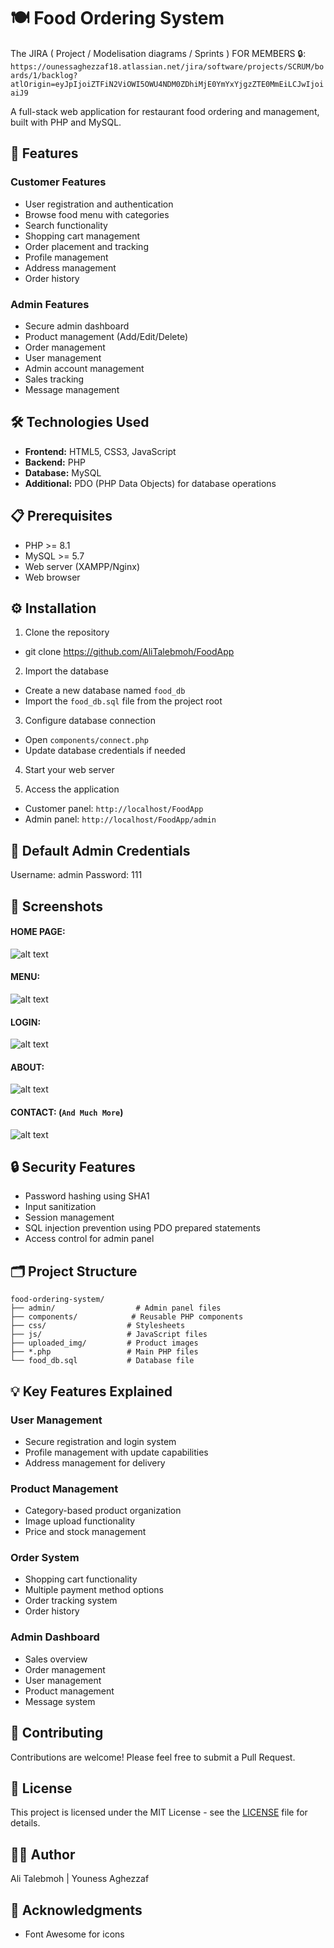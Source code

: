 # 🍽️ Food Ordering System

The JIRA ( Project / Modelisation diagrams / Sprints ) FOR MEMBERS 🔒:
`https://ounessaghezzaf18.atlassian.net/jira/software/projects/SCRUM/boards/1/backlog?atlOrigin=eyJpIjoiZTFiN2ViOWI5OWU4NDM0ZDhiMjE0YmYxYjgzZTE0MmEiLCJwIjoiaiJ9`

A full-stack web application for restaurant food ordering and management, built with PHP and MySQL.

## 🌟 Features

### Customer Features

- User registration and authentication
- Browse food menu with categories
- Search functionality
- Shopping cart management
- Order placement and tracking
- Profile management
- Address management
- Order history

### Admin Features

- Secure admin dashboard
- Product management (Add/Edit/Delete)
- Order management
- User management
- Admin account management
- Sales tracking
- Message management

## 🛠️ Technologies Used

- **Frontend:** HTML5, CSS3, JavaScript
- **Backend:** PHP
- **Database:** MySQL
- **Additional:** PDO (PHP Data Objects) for database operations

## 📋 Prerequisites

- PHP >= 8.1
- MySQL >= 5.7
- Web server (XAMPP/Nginx)
- Web browser

## ⚙️ Installation

1. Clone the repository

- git clone https://github.com/AliTalebmoh/FoodApp

2. Import the database

- Create a new database named `food_db`
- Import the `food_db.sql` file from the project root

3. Configure database connection

- Open `components/connect.php`
- Update database credentials if needed

4. Start your web server

5. Access the application

- Customer panel: `http://localhost/FoodApp`
- Admin panel: `http://localhost/FoodApp/admin`

## 👤 Default Admin Credentials

Username: admin
Password: 111

## 📱 Screenshots

#### HOME PAGE:

![alt text](./images/screenshot1.png)

#### MENU:

![alt text](./images/screenshot2.png)

#### LOGIN:

![alt text](./images/screenshot3.png)

#### ABOUT:

![alt text](./images/screenshot4.png)

#### CONTACT: (`And Much More`)

![alt text](./images/screenshot5.png)

## 🔒 Security Features

- Password hashing using SHA1
- Input sanitization
- Session management
- SQL injection prevention using PDO prepared statements
- Access control for admin panel

## 🗂️ Project Structure

```
food-ordering-system/
├── admin/                  # Admin panel files
├── components/            # Reusable PHP components
├── css/                  # Stylesheets
├── js/                   # JavaScript files
├── uploaded_img/         # Product images
├── *.php                 # Main PHP files
└── food_db.sql           # Database file
```

## 💡 Key Features Explained

### User Management

- Secure registration and login system
- Profile management with update capabilities
- Address management for delivery

### Product Management

- Category-based product organization
- Image upload functionality
- Price and stock management

### Order System

- Shopping cart functionality
- Multiple payment method options
- Order tracking system
- Order history

### Admin Dashboard

- Sales overview
- Order management
- User management
- Product management
- Message system

## 🤝 Contributing

Contributions are welcome! Please feel free to submit a Pull Request.

## 📄 License

This project is licensed under the MIT License - see the [LICENSE](LICENSE) file for details.

## 👨‍💻 Author

Ali Talebmoh | Youness Aghezzaf

## 🙏 Acknowledgments

- Font Awesome for icons
